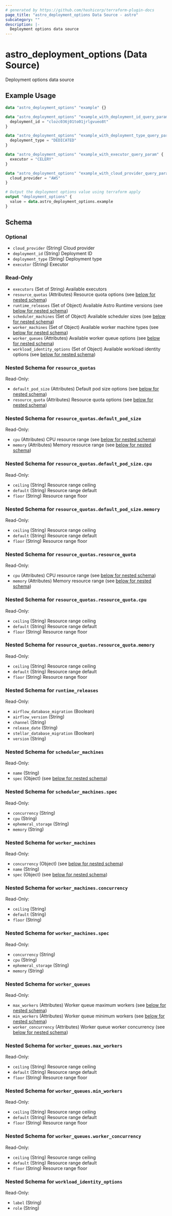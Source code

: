 ```yaml
---
# generated by https://github.com/hashicorp/terraform-plugin-docs
page_title: "astro_deployment_options Data Source - astro"
subcategory: ""
description: |-
  Deployment options data source
---
```


# astro_deployment_options (Data Source)

Deployment options data source

## Example Usage

```terraform
data "astro_deployment_options" "example" {}

data "astro_deployment_options" "example_with_deployment_id_query_param" {
  deployment_id = "clozc036j01to01jrlgvueo8t"
}

data "astro_deployment_options" "example_with_deployment_type_query_param" {
  deployment_type = "DEDICATED"
}

data "astro_deployment_options" "example_with_executor_query_param" {
  executor = "CELERY"
}

data "astro_deployment_options" "example_with_cloud_provider_query_param" {
  cloud_provider = "AWS"
}

# Output the deployment options value using terraform apply
output "deployment_options" {
  value = data.astro_deployment_options.example
}
```

<!-- schema generated by tfplugindocs -->
## Schema

### Optional

- `cloud_provider` (String) Cloud provider
- `deployment_id` (String) Deployment ID
- `deployment_type` (String) Deployment type
- `executor` (String) Executor

### Read-Only

- `executors` (Set of String) Available executors
- `resource_quotas` (Attributes) Resource quota options (see [below for nested schema](#nestedatt--resource_quotas))
- `runtime_releases` (Set of Object) Available Astro Runtime versions (see [below for nested schema](#nestedatt--runtime_releases))
- `scheduler_machines` (Set of Object) Available scheduler sizes (see [below for nested schema](#nestedatt--scheduler_machines))
- `worker_machines` (Set of Object) Available worker machine types (see [below for nested schema](#nestedatt--worker_machines))
- `worker_queues` (Attributes) Available worker queue options (see [below for nested schema](#nestedatt--worker_queues))
- `workload_identity_options` (Set of Object) Available workload identity options (see [below for nested schema](#nestedatt--workload_identity_options))

<a id="nestedatt--resource_quotas"></a>
### Nested Schema for `resource_quotas`

Read-Only:

- `default_pod_size` (Attributes) Default pod size options (see [below for nested schema](#nestedatt--resource_quotas--default_pod_size))
- `resource_quota` (Attributes) Resource quota options (see [below for nested schema](#nestedatt--resource_quotas--resource_quota))

<a id="nestedatt--resource_quotas--default_pod_size"></a>
### Nested Schema for `resource_quotas.default_pod_size`

Read-Only:

- `cpu` (Attributes) CPU resource range (see [below for nested schema](#nestedatt--resource_quotas--default_pod_size--cpu))
- `memory` (Attributes) Memory resource range (see [below for nested schema](#nestedatt--resource_quotas--default_pod_size--memory))

<a id="nestedatt--resource_quotas--default_pod_size--cpu"></a>
### Nested Schema for `resource_quotas.default_pod_size.cpu`

Read-Only:

- `ceiling` (String) Resource range ceiling
- `default` (String) Resource range default
- `floor` (String) Resource range floor


<a id="nestedatt--resource_quotas--default_pod_size--memory"></a>
### Nested Schema for `resource_quotas.default_pod_size.memory`

Read-Only:

- `ceiling` (String) Resource range ceiling
- `default` (String) Resource range default
- `floor` (String) Resource range floor



<a id="nestedatt--resource_quotas--resource_quota"></a>
### Nested Schema for `resource_quotas.resource_quota`

Read-Only:

- `cpu` (Attributes) CPU resource range (see [below for nested schema](#nestedatt--resource_quotas--resource_quota--cpu))
- `memory` (Attributes) Memory resource range (see [below for nested schema](#nestedatt--resource_quotas--resource_quota--memory))

<a id="nestedatt--resource_quotas--resource_quota--cpu"></a>
### Nested Schema for `resource_quotas.resource_quota.cpu`

Read-Only:

- `ceiling` (String) Resource range ceiling
- `default` (String) Resource range default
- `floor` (String) Resource range floor


<a id="nestedatt--resource_quotas--resource_quota--memory"></a>
### Nested Schema for `resource_quotas.resource_quota.memory`

Read-Only:

- `ceiling` (String) Resource range ceiling
- `default` (String) Resource range default
- `floor` (String) Resource range floor




<a id="nestedatt--runtime_releases"></a>
### Nested Schema for `runtime_releases`

Read-Only:

- `airflow_database_migration` (Boolean)
- `airflow_version` (String)
- `channel` (String)
- `release_date` (String)
- `stellar_database_migration` (Boolean)
- `version` (String)


<a id="nestedatt--scheduler_machines"></a>
### Nested Schema for `scheduler_machines`

Read-Only:

- `name` (String)
- `spec` (Object) (see [below for nested schema](#nestedobjatt--scheduler_machines--spec))

<a id="nestedobjatt--scheduler_machines--spec"></a>
### Nested Schema for `scheduler_machines.spec`

Read-Only:

- `concurrency` (String)
- `cpu` (String)
- `ephemeral_storage` (String)
- `memory` (String)



<a id="nestedatt--worker_machines"></a>
### Nested Schema for `worker_machines`

Read-Only:

- `concurrency` (Object) (see [below for nested schema](#nestedobjatt--worker_machines--concurrency))
- `name` (String)
- `spec` (Object) (see [below for nested schema](#nestedobjatt--worker_machines--spec))

<a id="nestedobjatt--worker_machines--concurrency"></a>
### Nested Schema for `worker_machines.concurrency`

Read-Only:

- `ceiling` (String)
- `default` (String)
- `floor` (String)


<a id="nestedobjatt--worker_machines--spec"></a>
### Nested Schema for `worker_machines.spec`

Read-Only:

- `concurrency` (String)
- `cpu` (String)
- `ephemeral_storage` (String)
- `memory` (String)



<a id="nestedatt--worker_queues"></a>
### Nested Schema for `worker_queues`

Read-Only:

- `max_workers` (Attributes) Worker queue maximum workers (see [below for nested schema](#nestedatt--worker_queues--max_workers))
- `min_workers` (Attributes) Worker queue minimum workers (see [below for nested schema](#nestedatt--worker_queues--min_workers))
- `worker_concurrency` (Attributes) Worker queue worker concurrency (see [below for nested schema](#nestedatt--worker_queues--worker_concurrency))

<a id="nestedatt--worker_queues--max_workers"></a>
### Nested Schema for `worker_queues.max_workers`

Read-Only:

- `ceiling` (String) Resource range ceiling
- `default` (String) Resource range default
- `floor` (String) Resource range floor


<a id="nestedatt--worker_queues--min_workers"></a>
### Nested Schema for `worker_queues.min_workers`

Read-Only:

- `ceiling` (String) Resource range ceiling
- `default` (String) Resource range default
- `floor` (String) Resource range floor


<a id="nestedatt--worker_queues--worker_concurrency"></a>
### Nested Schema for `worker_queues.worker_concurrency`

Read-Only:

- `ceiling` (String) Resource range ceiling
- `default` (String) Resource range default
- `floor` (String) Resource range floor



<a id="nestedatt--workload_identity_options"></a>
### Nested Schema for `workload_identity_options`

Read-Only:

- `label` (String)
- `role` (String)
